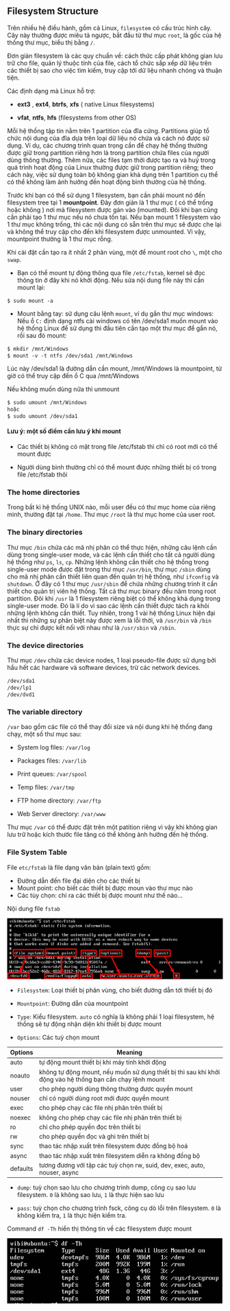 ## Filesystem Structure

Trên nhiều hệ điều hành, gồm cả Linux, `filesystem` có cấu trúc hình cây. Cây này thường được miêu tả ngược, bắt đầu từ thư mục `root`, là gốc của hệ thống thư mục, biểu thị bằng `/`.

Đơn giản filesystem là các quy chuẩn về: cách thức cấp phát không gian lưu trữ cho file, quản lý thuộc tính của file, cách tổ chức sắp xếp dữ liệu trên các thiết bị sao cho việc tìm kiếm, truy cập tới dữ liệu nhanh chóng và thuận tiện.

Các định dạng mà Linux hỗ trợ:

- **ext3** , **ext4**, **btrfs**, **xfs** ( native Linux filesystems)

- **vfat**, **ntfs**, **hfs** (filesystems from other OS)

Mỗi hệ thống tập tin nằm trên 1 partition của đĩa cứng. Partitions giúp tổ chức nội dung của đĩa dựa trên loại dữ liệu nó chứa và cách nó được sử dụng. Ví dụ, các chương trình quan trọng cần để chạy hệ thống thường được giữ trong partition riêng hơn là trong partition chứa files của người dùng thông thường. Thêm nữa, các files tạm thời được tạo ra và huỷ trong quá trình hoạt động của Linux thường được giữ trong partition riêng; theo cách này, việc sử dụng toàn bộ không gian khả dụng trên 1 partition cụ thể có thể không làm ảnh hưởng đến hoạt động bình thường của hệ thống.

Trước khi bạn có thể sử dụng 1 filesystem, bạn cần phải mount nó đến filesystem tree tại 1 **mountpoint**. Đây đơn giản là 1 thư mục ( có thể trống hoặc không ) nơi mà filesystem được gán vào (mounted). Đôi khi bạn cũng cần phải tạo 1 thư mục nếu nó chưa tồn tại. Nếu bạn mount 1 filesystem vào 1 thư mục không trống, thì các nội dung có sẵn trên thư mục sẽ được che lại và không thể truy cập cho đến khi filesystem được unmounted. Vì vậy, mountpoint thường là 1 thư mục rỗng.

Khi cài đặt cần tạo ra ít nhất 2 phân vùng, một để mount root cho `\`, một cho `swap`.

- Bạn có thể  mount tự động thông qua file `/etc/fstab`, kernel sẽ đọc thông tin ở đây khi nó khởi động. Nếu sửa nội dung file này thì cần mount lại:

```
$ sudo mount -a
```

- Mount bằng tay: sử dụng câu lệnh `mount`, ví dụ gắn thư mục windows: Nếu ổ `C:` định dạng ntfs cài windows có tên /dev/sda1 muốn mount vào hệ thống Linux để sử dụng thì đầu tiên cần tạo một thư mục để gắn nó, rồi sau đó mount:

```
$ mkdir /mnt/Windows
$ mount -v -t ntfs /dev/sda1 /mnt/Windows
```

Lúc này /dev/sda1 là đường dẫn cần mount, /mnt/Windows là mountpoint, từ giờ có thể truy cập đến ổ C qua /mnt/Windows

Nếu không muốn dùng nữa thì unmount

```
$ sudo umount /mnt/Windows
hoặc
$ sudo umount /dev/sda1
```

#### Lưu ý: một số điểm cần lưu ý khi mount

- Các thiết bị không có mặt trong file /etc/fstab thì chỉ có root mới có thể mount được

- Người dùng bình thường chỉ có thể mount được những thiết bị có trong file /etc/fstab thôi

### The home directories

Trong bất kì hệ thống UNIX nào, mỗi user đều có thư mục home của riêng mình, thường đặt tại `/home`. Thư mục `/root` là thư mục home của user root. 

### The binary directories

Thư mục `/bin` chứa các mã nhị phân có thể thực hiện, những câu lệnh cần dùng trong single-user mode, và các lệnh cần thiết cho tất cả người dùng hệ thống như `ps`, `ls`, `cp`. Những lệnh không cần thiết cho hệ thống trong single-user mode được đặt trong thư mục `/usr/bin`, thư mục `/sbin` dùng cho mã nhị phân cần thiết liên quan đến quản trị hệ thống, như `ifconfig` và `shutdown`. Ở đây có 1 thư mục `/usr/sbin` để chứa những chương trình ít cần thiết cho quản trị viên hệ thống. Tất cả thư mục binary đều năm trong root partition. Đôi khi `/usr` là 1 filesystem riêng biệt có thể không khả dụng trong single-user mode. Đó là lí do vì sao các lệnh cần thiết được tách ra khỏi những lệnh không cần thiết. Tuy nhiên, trong 1 vài hệ thống Linux hiện đại nhất thì những sự phân biệt này được xem là lỗi thời, và `/usr/bin` và `/bin` thực sự chỉ được kết nối với nhau như là `/usr/sbin` và `/sbin`.

### The device directories

Thư mục `/dev` chứa các device nodes, 1 loại pseudo-file được sử dụng bởi hầu hết các hardware và software devices, trừ các network devices. 

```
/dev/sda1
/dev/lp1
/dev/dvd1
```

### The variable directory

`/var` bao gồm các file có thể thay đổi size và nội dung khi hệ thống đang chạy, một số thư mục sau:

- System log files: `/var/log`

- Packages files: `/var/lib`

- Print queues: `/var/spool`

- Temp files: `/var/tmp`

- FTP home directory: `/var/ftp`

- Web Server directory: `/var/www`

Thư mục `/var` có thể được đặt trên một patition riêng vì vậy khi không gian lưu trữ hoặc kích thước file tăng có thể không ảnh hưởng đến hệ thống.

### File System Table

File `etc/fstab` là file dạng văn bản (plain text) gồm:

- Đường dẫn đến file đại diện cho các thiết bị
- Mount point: cho biết các thiết bị được moun vào thư mục nào
- Các tùy chọn: chỉ ra các thiết bị được mount như thế nào...

Nội dung file `fstab`

<img src="img/09.jpg">

- `Filesystem`: Loại thiết bị phân vùng, cho biết đường dẫn tới thiết bị đó

- `Mountpoint`: Đường dẫn của mountpoint

- `Type`: Kiểu filesystem. `auto` có nghĩa là không phải 1 loại filesystem, hệ thống sẽ tự động nhận diện khi thiết bị được mount

- `Options`: Các tuỳ chọn mount

| Options | Meaning |
|---------|---------|
| auto | tự động mount thiết bị khi máy tính khởi động |
| noauto | không tự động mount, nếu muốn sử dụng thiết bị thì sau khi khởi động vào hệ thống bạn cần chạy lệnh mount |
| user | cho phép người dùng thông thường được quyền mount |
| nouser | chỉ có người dùng root mới được quyền mount |
| exec | cho phép chạy các file nhị phân trên thiết bị |
| noexec | không cho phép chạy các file nhị phân trên thiết bị |
| ro | chỉ cho phép quyền đọc trên thiết bị |
| rw | cho phép quyền đọc và ghi trên thiết bị |
| sync | thao tác nhập xuất trên filesystem được đồng bộ hoá |
| async | thao tác nhập xuất trên filesystem diễn ra không đồng bộ |
| defaults | tương đương với tập các tuỳ chọn rw, suid, dev, exec, auto, nouser, async |

- `dump`: tuỳ chọn sao lưu cho chương trình dump, công cụ sao lưu filesystem. `0` là không sao lưu, `1` là thực hiện sao lưu

- `pass`: tuỳ chọn cho chương trình fsck, công cụ dò lỗi trên filesystem. `0` là không kiểm tra, `1` là thực hiện kiểm tra.

Command `df -Th` hiển thị thông tin về các filesystem được mount 

<img src="img/10.jpg">
